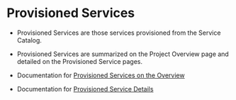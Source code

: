
# Provisioned Services

- Provisioned Services are those services provisioned from the Service Catalog.
- Provisioned Services are summarized on the Project Overview page and detailed on the Provisioned Service pages.

- Documentation for [Provisioned Services on the Overview](./provisioned-services-overview.md)
- Documentation for [Provisioned Service Details](./provisioned-service-details.md)
